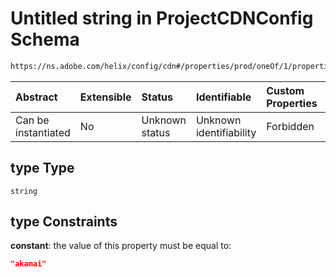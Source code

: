 # Untitled string in ProjectCDNConfig Schema

```txt
https://ns.adobe.com/helix/config/cdn#/properties/prod/oneOf/1/properties/type
```



| Abstract            | Extensible | Status         | Identifiable            | Custom Properties | Additional Properties | Access Restrictions | Defined In                                                                                |
| :------------------ | :--------- | :------------- | :---------------------- | :---------------- | :-------------------- | :------------------ | :---------------------------------------------------------------------------------------- |
| Can be instantiated | No         | Unknown status | Unknown identifiability | Forbidden         | Allowed               | none                | [project-config-cdn.schema.json\*](project-config-cdn.schema.json "open original schema") |

## type Type

`string`

## type Constraints

**constant**: the value of this property must be equal to:

```json
"akamai"
```
